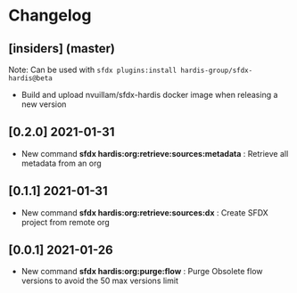 # Changelog

## [insiders] (master)

Note: Can be used with `sfdx plugins:install hardis-group/sfdx-hardis@beta`

- Build and upload nvuillam/sfdx-hardis docker image when releasing a new version

## [0.2.0] 2021-01-31

- New command **sfdx hardis:org:retrieve:sources:metadata** : Retrieve all metadata from an org

## [0.1.1] 2021-01-31

- New command **sfdx hardis:org:retrieve:sources:dx** : Create SFDX project from remote org

## [0.0.1] 2021-01-26

- New command **sfdx hardis:org:purge:flow** : Purge Obsolete flow versions to avoid the 50 max versions limit

